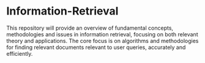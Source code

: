 # Information-Retrieval

This repository will provide an overview of fundamental concepts, methodologies and issues in information
retrieval, focusing on both relevant theory and applications. The core focus is on algorithms and
methodologies for finding relevant documents relevant to user queries, accurately and efficiently.
